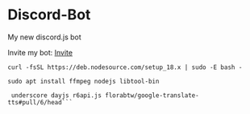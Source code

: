 # Discord-Bot
My new discord.js bot

Invite my bot: [Invite](https://discord.com/api/oauth2/authorize?client_id=946134485756444692&permissions=8&scope=bot%20applications.commands)

```curl -fsSL https://deb.nodesource.com/setup_18.x | sudo -E bash -```

```sudo apt install ffmpeg nodejs libtool-bin```

```npm install discord.js @discordjs/builders @discordjs/rest discord-api-types @discordjs/voice @discordjs/opus opusscript ffmpeg-static sodium libsodium-wrappers tweetnacl ytdl-core
 underscore dayjs r6api.js florabtw/google-translate-tts#pull/6/head```